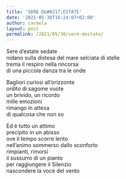 ```yaml
---
title: 'SERE D&#8217;ESTATE'
date: '2021-05-30T16:24:07+02:00'
author: carmela
layout: post
permalink: /2021/05/30/sere-destate/
---
```


Sere d’estate sedate  
nidano sulla distesa del mare selciata di stelle  
trema il respiro nella rincorsa  
di una piccola danza tra le onde

Bagliori curiosi all’orizzonte  
ordito di sagome vuote  
un brivido, un ricordo  
mille emozioni  
rimango in attesa  
di qualcosa che non so

Ed è tutto un attimo  
precipito in un abisso  
ove il tempo scorre lento  
nell’animo sommerso dallo sconforto  
rimpianti, rimorsi  
il sussurro di un pianto  
per raggiungere il Silenzio  
nascondere la voce del vento